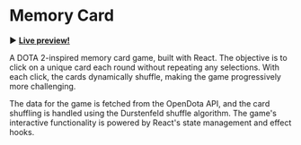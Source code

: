 # Memory Card

:arrow_forward: **[Live preview!](https://softy-dev-memory-card.netlify.app/)**

A DOTA 2-inspired memory card game, built with React. The objective is to click on a unique card each round without repeating any selections. With each click, the cards dynamically shuffle, making the game progressively more challenging.

The data for the game is fetched from the OpenDota API, and the card shuffling is handled using the Durstenfeld shuffle algorithm. The game's interactive functionality is powered by React's state management and effect hooks.

